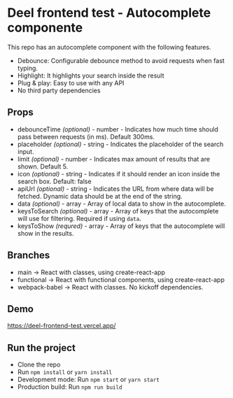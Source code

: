 # Deel frontend test - Autocomplete componente

This repo has an autocomplete component with the following features.

- Debounce: Configurable debounce method to avoid requests when fast typing.
- Highlight: It highlights your search inside the result
- Plug & play: Easy to use with any API
- No third party dependencies

## Props

- debounceTime _(optional)_ - number - Indicates how much time should pass between requests (in ms). Default 300ms.
- placeholder _(optional)_ - string - Indicates the placeholder of the search input.
- limit _(optional)_ - number - Indicates max amount of results that are shown. Default 5.
- icon _(optional)_ - string - Indicates if it should render an icon inside the search box. Default: false
- apiUrl _(optional)_ - string - Indicates the URL from where data will be fetched. Dynamic data should be at the end of the string.
- data _(optional)_ - array - Array of local data to show in the autocomplete.
- keysToSearch _(optional)_ - array - Array of keys that the autocomplete will use for filtering. Required if using `data`.
- keysToShow _(requred)_ - array - Array of keys that the autocomplete will show in the results.

## Branches

- main -> React with classes, using create-react-app
- functional -> React with functional components, using create-react-app
- webpack-babel -> React with classes. No kickoff dependencies.

## Demo

https://deel-frontend-test.vercel.app/

## Run the project

- Clone the repo
- Run `npm install` or `yarn install`
- Development mode: Run `npm start` or `yarn start`
- Production build: Run `npm run build`
